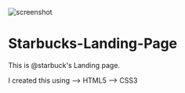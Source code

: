 ![screenshot](https://user-images.githubusercontent.com/87967156/127012612-357df8c4-2cd4-4363-b743-1b778b64c1ec.png)
# Starbucks-Landing-Page


This is @starbuck's Landing page.

I created this using
             --> HTML5
             --> CSS3
